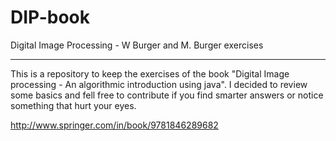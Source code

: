 # DIP-book
Digital Image Processing - W Burger and M. Burger exercises


---

This is a repository to keep the exercises of the book "Digital Image processing - An algorithmic introduction using java".
I decided to review some basics and fell free to contribute if you find smarter answers or notice something that hurt your eyes.

http://www.springer.com/in/book/9781846289682
